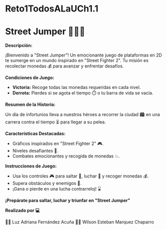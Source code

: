 # Reto1TodosALaUCh1.1


# Street Jumper 🏃‍♂️🥋

**Descripción:**

¡Bienvenido a "Street Jumper"! Un emocionante juego de plataformas en 2D te sumerge en un mundo inspirado en "Street Fighter 2". Tu misión es recolectar monedas 💰 para avanzar y enfrentar desafíos.

**Condiciones de Juego:**

- **Victoria:** Recoge todas las monedas requeridas en cada nivel.
- **Derrota:** Pierdes si se agota el tiempo ⏱️ o tu barra de vida se vacía.

**Resumen de la Historia:**

Un día de infortunios lleva a nuestros héroes a recorrer la ciudad 🏙️ en una carrera contra el tiempo ⏳ para llegar a su pelea.

**Características Destacadas:**


- Gráficos inspirados en "Street Fighter 2" 🎮.
- Niveles desafiantes 🎯.
- Combates emocionantes y recogida de monedas 💥.

**Instrucciones de Juego:**

- Usa los controles 🎮 para saltar 🦘, luchar 👊 y recoger monedas 💰.
- Supera obstáculos y enemigos 👾.
- ¡Gana o pierde en una lucha contrarreloj! ⌛

**¡Prepárate para saltar, luchar y triunfar en "Street Jumper"**

**Realizado por 💻**

👩‍💻 Luz Adriana Fernández Acuña 
👨‍💻 Wilson Esteban Marquez Chaparro


